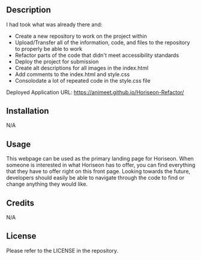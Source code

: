 # <Horiseon-Refactor>

## Description

 I had took what was already there and:
 - Create a new repository to work on the project within
 - Upload/Transfer all of the information, code, and files to the repository to properly be able to work
 - Refactor parts of the code that didn't meet accessibility standards
 - Deploy the project for submission  
 - Create alt descriptions for all images in the index.html
 - Add comments to the index.html and style.css
 - Consolodate a lot of repeated code in the style.css file

Deployed Application URL: https://animeet.github.io/Horiseon-Refactor/

## Installation

N/A

## Usage

This webpage can be used as the primary landing page for Horiseon. When someone is interested in what Horiseon has to offer, you can find everything that they have to offer right on this front page.
Looking towards the future, developers should easily be able to navigate through the code to find or change anything they would like.

## Credits

N/A

## License

Please refer to the LICENSE in the repository.